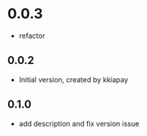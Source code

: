 # 0.0.3

- refactor


## 0.0.2

- Initial version, created by kkiapay

## 0.1.0

- add description and fix version issue
